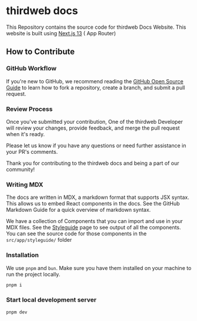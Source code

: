 # thirdweb docs

This Repository contains the source code for thirdweb Docs Website. This website is built using [Next.js 13](https://nextjs.org/docs) ( App Router)

## How to Contribute

### GitHub Workflow

If you're new to GitHub, we recommend reading the [GitHub Open Source Guide](https://opensource.guide/how-to-contribute/#opening-a-pull-request) to learn how to fork a repository, create a branch, and submit a pull request.

### Review Process

Once you've submitted your contribution, One of the thirdweb Developer will review your changes, provide feedback, and merge the pull request when it's ready.

Please let us know if you have any questions or need further assistance in your PR's comments.

Thank you for contributing to the thirdweb docs and being a part of our community!

### Writing MDX

The docs are written in MDX, a markdown format that supports JSX syntax. This allows us to embed React components in the docs. See the GitHub Markdown Guide for a quick overview of markdown syntax.

We have a collection of Components that you can import and use in your MDX files. See the [Styleguide](https://docs-v2.thirdweb-preview.com/styleguide) page to see output of all the components. You can see the source code for those components in the `src/app/styleguide/` folder

### Installation

We use `pnpm` and `bun`. Make sure you have them installed on your machine to run the project locally.

```bash
pnpm i
```

### Start local development server

```bash
pnpm dev
```
